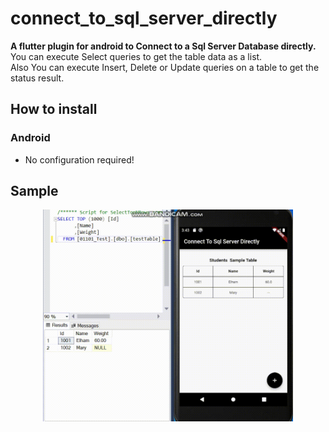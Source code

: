 # connect_to_sql_server_directly

**A flutter plugin for android to Connect to a Sql Server Database directly.**</br>
You can execute Select queries to get the table data as a list.</br>
Also You can execute Insert, Delete or Update queries on a table to get the status result.

## How to install

### Android
- No configuration required!

## Sample

<p align="center">
  <img src="https://github.com/ElhamM7518/flutter_connect_to_sql_server_directly/blob/master/screenshots/connect_to_sql_server.gif?raw=true" width="400"/>
</p>



